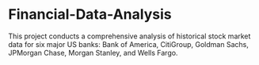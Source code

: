 # Financial-Data-Analysis
This project conducts a comprehensive analysis of historical stock market data for six major US banks: Bank of America, CitiGroup, Goldman Sachs, JPMorgan Chase, Morgan Stanley, and Wells Fargo.  
